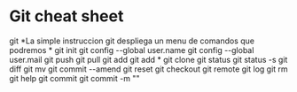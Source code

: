 # Git cheat sheet

git
*La simple instruccion git despliega un menu de comandos que podremos *
git init
git config --global user.name
git config --global user.mail
git push
git pull
git add
git add *
git clone
git status
git status -s
git diff
git mv
git commit --amend
git reset
git checkout
git remote
git log
git rm
git help
git commit
git commit -m ""

